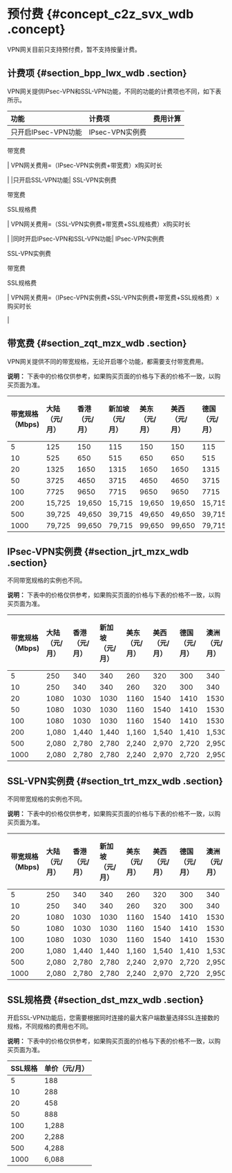# 预付费 {#concept_c2z_svx_wdb .concept}

VPN网关目前只支持预付费，暂不支持按量计费。

## 计费项 {#section_bpp_lwx_wdb .section}

VPN网关提供IPsec-VPN和SSL-VPN功能，不同的功能的计费项也不同，如下表所示。

|功能|计费项|费用计算|
|:-|:--|:---|
|只开启IPsec-VPN功能| IPsec-VPN实例费

 带宽费

 | VPN网关费用=（IPsec-VPN实例费+带宽费）x购买时长

 |
|只开启SSL-VPN功能| SSL-VPN实例费

 带宽费

 SSL规格费

 | VPN网关费用=（SSL-VPN实例费+带宽费+SSL规格费）x购买时长

 |
|同时开启IPsec-VPN和SSL-VPN功能| IPsec-VPN实例费

 SSL-VPN实例费

 带宽费

 SSL规格费

 | VPN网关费用=（IPsec-VPN实例费+SSL-VPN实例费+带宽费+SSL规格费）x购买时长

 |

## 带宽费 {#section_zqt_mzx_wdb .section}

VPN网关提供不同的带宽规格，无论开启哪个功能，都需要支付带宽费用。

**说明：** 下表中的价格仅供参考，如果购买页面的价格与下表的价格不一致，以购买页面为准。

|带宽规格（Mbps\)|大陆（元/月）|香港（元/月）|新加坡（元/月）|美东（元/月）|美西（元/月）|德国（元/月）|澳洲（元/月）|马来西亚（元/月）|迪拜（元/月）|日本（东京）|印度（孟买）|印度尼西亚（雅加达）|英国（伦敦）|
|:----------|:------|:------|:-------|:------|:------|:------|:------|:--------|:------|------|------|----------|------|
|5|125|150|115|150|150|115|115|115|575|125|125|125|115|
|10|525|650|515|650|650|515|515|515|2,015|545|525|525|515|
|20|1325|1650|1315|1650|1650|1315|1,315|1,315|4,895|1,385|1,325|1,325|1,325|
|50|3725|4650|3715|4650|4650|3715|3,715|3,715|13,535|3,905|3,725|3,725|3,715|
|100|7725|9650|7715|9650|9650|7715|7,715|7,715|27,935|8,105|7,725|7,725|7,715|
|200|15,725|19,650|15,715|19,650|19,650|15,715|15,715|15,715|56,735|16,505|15,725|15,725|15,715|
|500|39,725|49,650|39,715|49,650|49,650|39,715|39,715|39,715|143,135|41,705|39,725|39,725|39,715|
|1000|79,725|99,650|79,715|99,650|99,650|79,715|79,715|79,715|287,135|83,705|79,725|79,725|79,715|

## IPsec-VPN实例费 {#section_jrt_mzx_wdb .section}

不同带宽规格的实例也不同。

**说明：** 下表中的价格仅供参考，如果购买页面的价格与下表的价格不一致，以购买页面为准。

|带宽规格（Mbps\)|大陆（元/月）|香港（元/月）|新加坡（元/月）|美东（元/月）|美西（元/月）|德国（元/月）|澳洲（元/月）|马来西亚（元/月）|迪拜（元/月）|日本（东京）|印度（孟买）|印度尼西亚（雅加达）|英国（伦敦）|
|:----------|:------|:------|:-------|:------|:------|:------|:------|:--------|:------|------|------|----------|------|
|5|250|340|340|260|320|300|340|330|370|360|320|340|300|
|10|250|340|340|260|320|300|340|330|370|360|320|340|300|
|20|1080|1030|1030|1160|1540|1410|1530|990|1730|1080|980|1,030|1,410|
|50|1080|1030|1030|1160|1540|1410|1530|990|1730|1080|980|1,030|1,410|
|100|1080|1030|1030|1160|1540|1410|1530|990|1730|1080|980|1,030|1,410|
|200|1,080|1,440|1,440|1,160|1,540|1,410|1,530|990|1,730|1,080|980|1,030|1,410|
|500|2,080|2,780|2,780|2,240|2,970|2,720|2,950|2,380|3,340|2,080|1,890|1,990|2,720|
|1000|2,080|2,780|2,780|2,240|2,970|2,720|2,950|2,380|3,340|2,080|1,890|1,990|2,720|

## SSL-VPN实例费 {#section_trt_mzx_wdb .section}

不同带宽规格的实例也不同。

**说明：** 下表中的价格仅供参考，如果购买页面的价格与下表的价格不一致，以购买页面为准。

|带宽规格（Mbps\)|大陆（元/月）|香港（元/月）|新加坡（元/月）|美东（元/月）|美西（元/月）|德国（元/月）|澳洲（元/月）|马来西亚（元/月）|迪拜（元/月）|日本（东京）|印度（孟买）|印度尼西亚（雅加达）|英国（伦敦）|
|:----------|:------|:------|:-------|:------|:------|:------|:------|:--------|:------|------|------|----------|------|
|5|250|340|340|260|320|300|340|330|370|360|320|528|300|
|10|250|340|340|260|320|300|340|330|370|360|320|528|300|
|20|1080|1030|1030|1160|1540|1410|1530|990|1730|1080|980|1,218|1,410|
|50|1080|1030|1030|1160|1540|1410|1530|990|1730|1080|980|1,218|1,410|
|100|1080|1030|1030|1160|1540|1410|1530|990|1730|1080|980|1,218|1,410|
|200|1,080|1,440|1,440|1,160|1,540|1,410|1,530|990|1,730|1,080|980|1,218|1,410|
|500|2,080|2,780|2,780|2,240|2,970|2,720|2,950|2,380|3,340|2,080|1,890|1,990|2,720|
|1000|2,080|2,780|2,780|2,240|2,970|2,720|2,950|2,380|3,340|2,080|1,890|1,990|2,720|

## SSL规格费 {#section_dst_mzx_wdb .section}

开启SSL-VPN功能后，您需要根据同时连接的最大客户端数量选择SSL连接数的规格，不同规格的费用也不同。

**说明：** 下表中的价格仅供参考，如果购买页面的价格与下表的价格不一致，以购买页面为准。

|SSL规格|单价（元/月）|
|:----|:------|
|5|188|
|10|288|
|20|458|
|50|888|
|100|1,288|
|200|2,288|
|500|4,288|
|1000|6,088|

